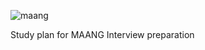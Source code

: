 ![maang](https://user-images.githubusercontent.com/114793173/193415447-3952b48e-552a-4fd1-b8ae-88bf09149ad6.jpg)

Study plan for MAANG Interview preparation
